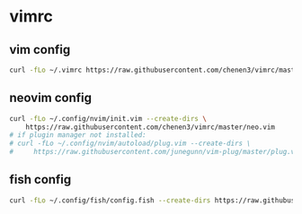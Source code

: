 # vimrc

## vim config

```sh
curl -fLo ~/.vimrc https://raw.githubusercontent.com/chenen3/vimrc/master/vimrc
```

## neovim config

```sh
curl -fLo ~/.config/nvim/init.vim --create-dirs \
    https://raw.githubusercontent.com/chenen3/vimrc/master/neo.vim
# if plugin manager not installed:
# curl -fLo ~/.config/nvim/autoload/plug.vim --create-dirs \
#     https://raw.githubusercontent.com/junegunn/vim-plug/master/plug.vim
```

## fish config
```sh
curl -fLo ~/.config/fish/config.fish --create-dirs https://raw.githubusercontent.com/chenen3/vimrc/master/config.fish
```
